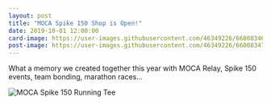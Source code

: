 ```yaml
---
layout: post
title: "MOCA Spike 150 Shop is Open!"
date: 2019-10-01 12:00:00
card-image: https://user-images.githubusercontent.com/46349226/66008346-fc860100-e483-11e9-8e1b-1bd60f822748.jpg
post-image: https://user-images.githubusercontent.com/46349226/66008347-fc860100-e483-11e9-9299-eb9a75c8cbb6.jpg
---
```



<!--more-->

What a memory we created together this year with MOCA Relay, Spike 150 events, team bonding, marathon races... 

![MOCA Spike 150 Running Tee](https://user-images.githubusercontent.com/46349226/66008702-871b3000-e485-11e9-8996-ffc4d804ab4a.jpg "MOCA Spike 150 Running Tee")

